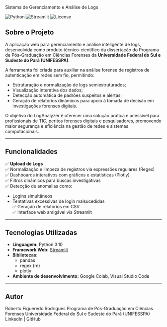 Sistema de Gerenciamento e Análise de Logs

![Python](https://img.shields.io/badge/Python-3.10-blue.svg)
![Streamlit](https://img.shields.io/badge/Streamlit-Framework-red)
![License](https://img.shields.io/badge/license-MIT-green.svg)

## Sobre o Projeto

A aplicação web para gerenciamento e análise inteligente de logs, desenvolvida como produto técnico-científico da dissertação do Programa de Pós-Graduação em Ciências Forenses da **Universidade Federal do Sul e Sudeste do Pará (UNIFESSPA)**.

A ferramenta foi criada para auxiliar na análise forense de registros de autenticação em redes sem fio, permitindo:
- Estruturação e normalização de logs semiestruturados;
- Visualização interativa dos dados;
- Detecção automática de padrões suspeitos e alertas;
- Geração de relatórios dinâmicos para apoio à tomada de decisão em investigações forenses digitais.

O objetivo do LogAnalyzer é oferecer uma solução prática e acessível para profissionais de TIC, peritos forenses digitais e pesquisadores, promovendo maior segurança e eficiência na gestão de redes e sistemas computacionais.

---

## Funcionalidades

✅ **Upload de Logs**  
✅ Normalização e limpeza de registros via expressões regulares (Regex)  
✅ Dashboards interativos com gráficos e estatísticas (Plotly)  
✅ Filtros dinâmicos para buscas investigativas  
✅ Detecção de anomalias como:
  - Logins simultâneos
  - Tentativas excessivas de login malsucedidas  
✅ Geração de relatórios em CSV  
✅ Interface web amigável via Streamlit

---

## Tecnologias Utilizadas

- **Linguagem:** Python 3.10
- **Framework Web:** [Streamlit](https://streamlit.io/)
- **Bibliotecas:** 
  - pandas
  - regex (re)
  - plotly
- **Ambiente de desenvolvimento:** Google Colab, Visual Studio Code

---

## Autor
Roberto Figueredo Rodrigues
Programa de Pós-Graduação em Ciências Forenses
Universidade Federal do Sul e Sudeste do Pará (UNIFESSPA)
LinkedIn | GitHub
